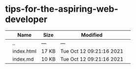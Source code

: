 tips-for-the-aspiring-web-developer
===================================

<table><thead><tr class="header"><th></th><th>Name</th><th>Size</th><th>Modified</th><th></th></tr></thead><tbody><tr class="odd"><td></td><td><span class="goup">..</span></td><td>—</td><td>—</td><td></td></tr><tr class="even"><td></td><td><span class="name">index.html</span></td><td>17 KB</td><td>Tue Oct 12 09:21:16 2021</td><td></td></tr><tr class="odd"><td></td><td><span class="name">index.md</span></td><td>10 KB</td><td>Tue Oct 12 09:21:16 2021</td><td></td></tr></tbody></table>
